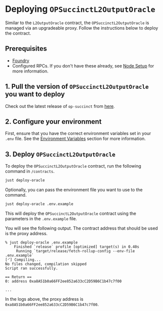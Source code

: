 # Deploying `OPSuccinctL2OutputOracle`

Similar to the `L2OutputOracle` contract, the `OPSuccinctL2OutputOracle` is managed via an upgradeable proxy. Follow the instructions below to deploy the contract.

## Prerequisites

- [Foundry](https://book.getfoundry.sh/getting-started/installation)
- Configured RPCs. If you don't have these already, see [Node Setup](../../advanced/node-setup.md) for more information.

## 1. Pull the version of `OPSuccinctL2OutputOracle` you want to deploy

Check out the latest release of `op-succinct` from [here](https://github.com/succinctlabs/op-succinct/releases).

## 2. Configure your environment

First, ensure that you have the correct environment variables set in your `.env` file. See the [Environment Variables](./environment.md) section for more information.

## 3. Deploy `OPSuccinctL2OutputOracle`

To deploy the `OPSuccinctL2OutputOracle` contract, run the following command in `/contracts`.

```bash
just deploy-oracle
```

Optionally, you can pass the environment file you want to use to the command.

```bash
just deploy-oracle .env.example
```

This will deploy the `OPSuccinctL2OutputOracle` contract using the parameters in the `.env.example` file.

You will see the following output. The contract address that should be used is the proxy address.

```shell
% just deploy-oracle .env.example
    Finished `release` profile [optimized] target(s) in 0.40s
     Running `target/release/fetch-rollup-config --env-file .env.example`
[⠊] Compiling...
No files changed, compilation skipped
Script ran successfully.

== Return ==
0: address 0xa8A51b0a66FF2ee852a633cC2D59B6C1b47c7f00

...
```

In the logs above, the proxy address is `0xa8A51b0a66FF2ee852a633cC2D59B6C1b47c7f00`.

